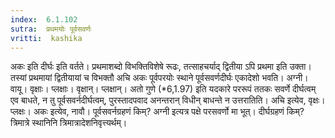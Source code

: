 ```yaml
---
index:  6.1.102
sutra:  प्रथमयोः पूर्वसवर्णः
vritti:  kashika 
---
```


अकः इति दीर्घः इति वर्तते। प्रथमाशब्दो विभक्तिविशेषे रूढः, तत्साहचर्याद् द्वितीया ऽपि प्रथमा इति उक्ता। तस्यां प्रथमायां द्वितीयायां च विभक्तौ अचि अकः पूर्वपरयोः स्थाने पूर्वसवर्णदीर्घः एकादेशो भवति। अग्नी। वायू। वृक्षाः। प्लक्षाः। वृक्षान्। प्लक्षान्। अतो गुणे (*6,1.97) इति यदकारे पररूपं ततकः सवर्णे दीर्घत्वम् एव बाधते, न तु पूर्वसवर्नदीर्घत्वम्, पुरस्तादपवाद अनन्तरान् विधीन् बाधन्ते न उत्तरातिति। अचि इत्येव, वृक्षः। प्लक्षः। अकः इत्येव, नावौ। पूर्वसवर्नग्रहणं किम्? अग्नी इत्यत्र पक्षे परसवर्णो मा भूत्। दीर्घग्रहणं किम्? त्रिमात्रे स्थानिनि त्रिमात्रादेशनिवृत्त्यर्थम्।

